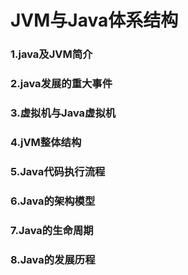 # JVM与Java体系结构

### 1.java及JVM简介



### 2.java发展的重大事件



### 3.虚拟机与Java虚拟机



### 4.jVM整体结构



### 5.Java代码执行流程

### 6.Java的架构模型

### 7.Java的生命周期

### 8.Java的发展历程



